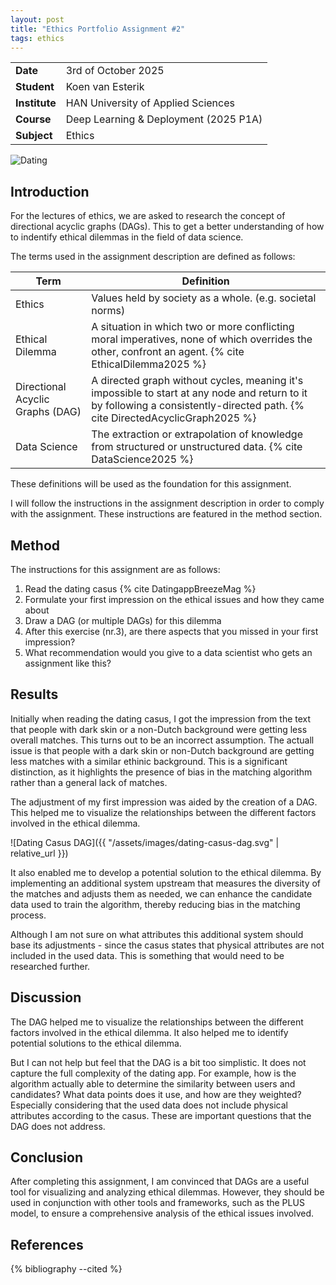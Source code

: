 ```yaml
---
layout: post
title: "Ethics Portfolio Assignment #2"
tags: ethics
---
```


|               |                                       |
| ------------- | ------------------------------------- |
| **Date**      | 3rd of October 2025                   |
| **Student**   | Koen van Esterik                      |
| **Institute** | HAN University of Applied Sciences    |
| **Course**    | Deep Learning & Deployment (2025 P1A) |
| **Subject**   | Ethics                                |

![Dating](https://images.unsplash.com/photo-1604881991575-dfb1003d8811?q=80&w=2071&auto=format&fit=crop&ixlib=rb-4.1.0&ixid=M3wxMjA3fDB8MHxwaG90by1wYWdlfHx8fGVufDB8fHx8fA%3D%3D)

## Introduction

For the lectures of ethics, we are asked to research the concept of directional acyclic graphs (DAGs). This to get a better understanding of how to indentify ethical dilemmas in the field of data science.

The terms used in the assignment description are defined as follows:

| Term                             | Definition                                                                                                                                                                    |
| -------------------------------- | ----------------------------------------------------------------------------------------------------------------------------------------------------------------------------- |
| Ethics                           | Values held by society as a whole. (e.g. societal norms)                                                                                                                      |
| Ethical Dilemma                  | A situation in which two or more conflicting moral imperatives, none of which overrides the other, confront an agent. {% cite EthicalDilemma2025 %}                                                        |
| Directional Acyclic Graphs (DAG) | A directed graph without cycles, meaning it's impossible to start at any node and return to it by following a consistently-directed path. {% cite DirectedAcyclicGraph2025 %} |
| Data Science                     | The extraction or extrapolation of knowledge from structured or unstructured data. {% cite DataScience2025 %}                                                                 |

These definitions will be used as the foundation for this assignment.

I will follow the instructions in the assignment description in order to comply with the assignment. These instructions are featured in the method section.

## Method

The instructions for this assignment are as follows:

1. Read the dating casus {% cite DatingappBreezeMag %}
2. Formulate your first impression on the ethical issues and how they came about
3. Draw a DAG (or multiple DAGs) for this dilemma
4. After this exercise (nr.3), are there aspects that you missed in your first impression?
5. What recommendation would you give to a data scientist who gets an assignment like this?

## Results

Initially when reading the dating casus, I got the impression from the text that people with dark skin or a non-Dutch background were getting less overall matches. This turns out to be an incorrect assumption. The actuall issue is that people with a dark skin or non-Dutch background are getting less matches with a similar ethinic background. This is a significant distinction, as it highlights the presence of bias in the matching algorithm rather than a general lack of matches.

The adjustment of my first impression was aided by the creation of a DAG. This helped me to visualize the relationships between the different factors involved in the ethical dilemma.

![Dating Casus DAG]({{ "/assets/images/dating-casus-dag.svg" | relative_url }})

It also enabled me to develop a potential solution to the ethical dilemma. By implementing an additional system upstream that measures the diversity of the matches and adjusts them as needed, we can enhance the candidate data used to train the algorithm, thereby reducing bias in the matching process.

Although I am not sure on what attributes this additional system should base its adjustments - since the casus states that physical attributes are not included in the used data. This is something that would need to be researched further.

## Discussion

The DAG helped me to visualize the relationships between the different factors involved in the ethical dilemma. It also helped me to identify potential solutions to the ethical dilemma.

But I can not help but feel that the DAG is a bit too simplistic. It does not capture the full complexity of the dating app. For example, how is the algorithm actually able to determine the similarity between users and candidates? What data points does it use, and how are they weighted? Especially considering that the used data does not include physical attributes according to the casus. These are important questions that the DAG does not address.

## Conclusion

After completing this assignment, I am convinced that DAGs are a useful tool for visualizing and analyzing ethical dilemmas. However, they should be used in conjunction with other tools and frameworks, such as the PLUS model, to ensure a comprehensive analysis of the ethical issues involved.

## References

{% bibliography --cited %}
